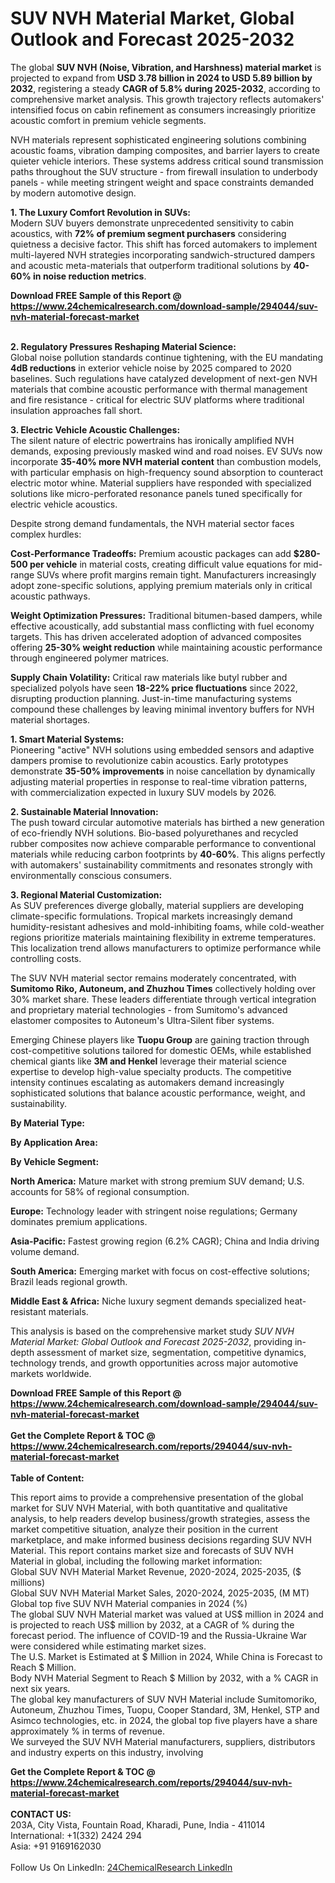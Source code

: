 <h1>SUV NVH Material Market, Global Outlook and Forecast 2025-2032</h1><p>The global <strong>SUV NVH (Noise, Vibration, and Harshness) material market</strong> is projected to expand from <strong>USD 3.78 billion in 2024 to USD 5.89 billion by 2032</strong>, registering a steady <strong>CAGR of 5.8% during 2025-2032</strong>, according to comprehensive market analysis. This growth trajectory reflects automakers' intensified focus on cabin refinement as consumers increasingly prioritize acoustic comfort in premium vehicle segments.</p><p>NVH materials represent sophisticated engineering solutions combining acoustic foams, vibration damping composites, and barrier layers to create quieter vehicle interiors. These systems address critical sound transmission paths throughout the SUV structure - from firewall insulation to underbody panels - while meeting stringent weight and space constraints demanded by modern automotive design.</p><p><strong>1. The Luxury Comfort Revolution in SUVs:</strong><br>
Modern SUV buyers demonstrate unprecedented sensitivity to cabin acoustics, with <strong>72% of premium segment purchasers</strong> considering quietness a decisive factor. This shift has forced automakers to implement multi-layered NVH strategies incorporating sandwich-structured dampers and acoustic meta-materials that outperform traditional solutions by <strong>40-60% in noise reduction metrics</strong>.</p><div><b>Download FREE Sample of this Report @ 
            <a href="https://www.24chemicalresearch.com/download-sample/294044/suv-nvh-material-forecast-market">
            https://www.24chemicalresearch.com/download-sample/294044/suv-nvh-material-forecast-market</a></b></div><br><p><strong>2. Regulatory Pressures Reshaping Material Science:</strong><br>
Global noise pollution standards continue tightening, with the EU mandating <strong>4dB reductions</strong> in exterior vehicle noise by 2025 compared to 2020 baselines. Such regulations have catalyzed development of next-gen NVH materials that combine acoustic performance with thermal management and fire resistance - critical for electric SUV platforms where traditional insulation approaches fall short.</p><p><strong>3. Electric Vehicle Acoustic Challenges:</strong><br>
The silent nature of electric powertrains has ironically amplified NVH demands, exposing previously masked wind and road noises. EV SUVs now incorporate <strong>35-40% more NVH material content</strong> than combustion models, with particular emphasis on high-frequency sound absorption to counteract electric motor whine. Material suppliers have responded with specialized solutions like micro-perforated resonance panels tuned specifically for electric vehicle acoustics.</p><p>Despite strong demand fundamentals, the NVH material sector faces complex hurdles:</p><p><strong>Cost-Performance Tradeoffs:</strong> Premium acoustic packages can add <strong>$280-500 per vehicle</strong> in material costs, creating difficult value equations for mid-range SUVs where profit margins remain tight. Manufacturers increasingly adopt zone-specific solutions, applying premium materials only in critical acoustic pathways.</p><p><strong>Weight Optimization Pressures:</strong> Traditional bitumen-based dampers, while effective acoustically, add substantial mass conflicting with fuel economy targets. This has driven accelerated adoption of advanced composites offering <strong>25-30% weight reduction</strong> while maintaining acoustic performance through engineered polymer matrices.</p><p><strong>Supply Chain Volatility:</strong> Critical raw materials like butyl rubber and specialized polyols have seen <strong>18-22% price fluctuations</strong> since 2022, disrupting production planning. Just-in-time manufacturing systems compound these challenges by leaving minimal inventory buffers for NVH material shortages.</p><p><strong>1. Smart Material Systems:</strong><br>
Pioneering "active" NVH solutions using embedded sensors and adaptive dampers promise to revolutionize cabin acoustics. Early prototypes demonstrate <strong>35-50% improvements</strong> in noise cancellation by dynamically adjusting material properties in response to real-time vibration patterns, with commercialization expected in luxury SUV models by 2026.</p><p><strong>2. Sustainable Material Innovation:</strong><br>
The push toward circular automotive materials has birthed a new generation of eco-friendly NVH solutions. Bio-based polyurethanes and recycled rubber composites now achieve comparable performance to conventional materials while reducing carbon footprints by <strong>40-60%</strong>. This aligns perfectly with automakers' sustainability commitments and resonates strongly with environmentally conscious consumers.</p><p><strong>3. Regional Material Customization:</strong><br>
As SUV preferences diverge globally, material suppliers are developing climate-specific formulations. Tropical markets increasingly demand humidity-resistant adhesives and mold-inhibiting foams, while cold-weather regions prioritize materials maintaining flexibility in extreme temperatures. This localization trend allows manufacturers to optimize performance while controlling costs.</p><p>The SUV NVH material sector remains moderately concentrated, with <strong>Sumitomo Riko, Autoneum, and Zhuzhou Times</strong> collectively holding over 30% market share. These leaders differentiate through vertical integration and proprietary material technologies - from Sumitomo's advanced elastomer composites to Autoneum's Ultra-Silent fiber systems.</p><p>Emerging Chinese players like <strong>Tuopu Group</strong> are gaining traction through cost-competitive solutions tailored for domestic OEMs, while established chemical giants like <strong>3M and Henkel</strong> leverage their material science expertise to develop high-value specialty products. The competitive intensity continues escalating as automakers demand increasingly sophisticated solutions that balance acoustic performance, weight, and sustainability.</p><p><strong>By Material Type:</strong></p><p><strong>By Application Area:</strong></p><p><strong>By Vehicle Segment:</strong></p><p><strong>North America:</strong> Mature market with strong premium SUV demand; U.S. accounts for 58% of regional consumption.</p><p><strong>Europe:</strong> Technology leader with stringent noise regulations; Germany dominates premium applications.</p><p><strong>Asia-Pacific:</strong> Fastest growing region (6.2% CAGR); China and India driving volume demand.</p><p><strong>South America:</strong> Emerging market with focus on cost-effective solutions; Brazil leads regional growth.</p><p><strong>Middle East &amp; Africa:</strong> Niche luxury segment demands specialized heat-resistant materials.</p><p>This analysis is based on the comprehensive market study <em>SUV NVH Material Market: Global Outlook and Forecast 2025-2032</em>, providing in-depth assessment of market size, segmentation, competitive dynamics, technology trends, and growth opportunities across major automotive markets worldwide.</p><div><b>Download FREE Sample of this Report @ 
            <a href="https://www.24chemicalresearch.com/download-sample/294044/suv-nvh-material-forecast-market">
            https://www.24chemicalresearch.com/download-sample/294044/suv-nvh-material-forecast-market</a></b></div><br><div><b>Get the Complete Report & TOC @ 
            <a href="https://www.24chemicalresearch.com/reports/294044/suv-nvh-material-forecast-market">
            https://www.24chemicalresearch.com/reports/294044/suv-nvh-material-forecast-market</a></b></div><br>
            <b>Table of Content:</b><p>This report aims to provide a comprehensive presentation of the global market for SUV NVH Material, with both quantitative and qualitative analysis, to help readers develop business/growth strategies, assess the market competitive situation, analyze their position in the current marketplace, and make informed business decisions regarding SUV NVH Material. This report contains market size and forecasts of SUV NVH Material in global, including the following market information:<br />
Global SUV NVH Material Market Revenue, 2020-2024, 2025-2035, ($ millions)<br />
Global SUV NVH Material Market Sales, 2020-2024, 2025-2035, (M MT)<br />
Global top five SUV NVH Material companies in 2024 (%)<br />
The global SUV NVH Material market was valued at US$ million in 2024 and is projected to reach US$ million by 2032, at a CAGR of % during the forecast period. The influence of COVID-19 and the Russia-Ukraine War were considered while estimating market sizes.<br />
The U.S. Market is Estimated at $ Million in 2024, While China is Forecast to Reach $ Million.<br />
Body NVH Material Segment to Reach $ Million by 2032, with a % CAGR in next six years.<br />
The global key manufacturers of SUV NVH Material include Sumitomoriko, Autoneum, Zhuzhou Times, Tuopu, Cooper Standard, 3M, Henkel, STP and Asimco technologies, etc. in 2024, the global top five players have a share approximately % in terms of revenue.<br />
We surveyed the SUV NVH Material manufacturers, suppliers, distributors and industry experts on this industry, involving </p><div><b>Get the Complete Report & TOC @ 
            <a href="https://www.24chemicalresearch.com/reports/294044/suv-nvh-material-forecast-market">
            https://www.24chemicalresearch.com/reports/294044/suv-nvh-material-forecast-market</a></b></div><br><b>CONTACT US:</b><br>
            203A, City Vista, Fountain Road, Kharadi, Pune, India - 411014<br>
            International: +1(332) 2424 294<br>
            Asia: +91 9169162030 <br><br>
            Follow Us On LinkedIn: <a href="https://www.linkedin.com/company/24chemicalresearch/">24ChemicalResearch LinkedIn</a>